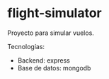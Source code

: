 # flight-simulator

Proyecto para simular vuelos.

Tecnologías:

- Backend: express
- Base de datos: mongodb
